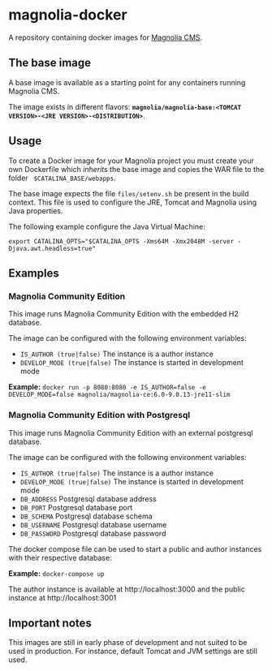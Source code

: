 # magnolia-docker
A repository containing docker images for [Magnolia CMS](http://magnolia-cms.com/).

## The base image
A base image is available as a starting point for any containers running Magnolia CMS.

The image exists in different flavors: **`magnolia/magnolia-base:<TOMCAT VERSION>-<JRE VERSION>-<DISTRIBUTION>`**.

## Usage
To create a Docker image for your Magnolia project you must create your own Dockerfile which _inherits_ the base image and copies the WAR file to the folder ``` $CATALINA_BASE/webapps```.

The base image expects the file ``files/setenv.sh`` be present in the build context. This file is used to configure the JRE, Tomcat and Magnolia using Java properties. 

The following example configure the Java Virtual Machine:

````
export CATALINA_OPTS="$CATALINA_OPTS -Xms64M -Xmx2048M -server -Djava.awt.headless=true"
````
## Examples

### Magnolia Community Edition
This image runs Magnolia Community Edition with the embedded H2 database. 

The image can be configured with the following environment variables:
- `IS_AUTHOR (true|false)` The instance is a author instance
- `DEVELOP_MODE (true|false)` The instance is started in development mode

**Example:** 
```docker run -p 8080:8080 -e IS_AUTHOR=false -e DEVELOP_MODE=false magnolia/magnolia-ce:6.0-9.0.13-jre11-slim```

### Magnolia Community Edition with Postgresql
This image runs Magnolia Community Edition with an external postgresql database. 

The image can be configured with the following environment variables:
- `IS_AUTHOR (true|false)` The instance is a author instance
- `DEVELOP_MODE (true|false)` The instance is started in development mode
- `DB_ADDRESS` Postgresql database address
- `DB_PORT` Postgresql database port
- `DB_SCHEMA` Postgresql database schema
- `DB_USERNAME` Postgresql database username
- `DB_PASSWORD` Postgresql database password

The docker compose file can be used to start a public and author instances with their respective database:

**Example:**
```docker-compose up```

The author instance is available at http://localhost:3000 and the public instance at http://localhost:3001

## Important notes
This images are still in early phase of development and not suited to be used in production. For instance, default Tomcat and JVM settings are still used.
